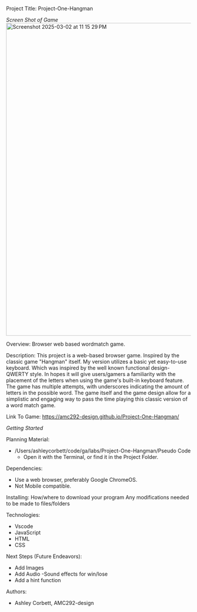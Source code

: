 Project Title: Project-One-Hangman

*Screen Shot of Game*
<img width="853" alt="Screenshot 2025-03-02 at 11 15 29 PM" src="https://github.com/user-attachments/assets/2ddf9b03-d2b0-4d11-8f55-38492de54020" />


Overview:
Browser web based wordmatch game. 

Description:
This project is a web-based browser game. Inspired by the classic game "Hangman" itself. My version utilizes 
a basic yet easy-to-use keyboard. Which was inspired by the well known functional design-QWERTY style. 
In hopes it will give users/gamers a familiarity with the placement of the letters when using the game's built-in
keyboard feature. The game has multiple attempts, with underscores indicating the amount of letters in the 
possible word. The game itself and the game design allow for a simplistic and engaging way to pass the time 
playing this classic version of a word match game.   

Link To Game:
https://amc292-design.github.io/Project-One-Hangman/ 

*Getting Started*

Planning Material:
- /Users/ashleycorbett/code/ga/labs/Project-One-Hangman/Pseudo Code
  - Open it with the Terminal, or find it in the Project Folder.  

Dependencies:
- Use a web browser, preferably Google ChromeOS. 
- Not Mobile compatible.

Installing:
How/where to download your program
Any modifications needed to be made to files/folders

Technologies:
- Vscode
- JavaScript
- HTML
- CSS

Next Steps (Future Endeavors):
- Add Images
- Add Audio
  -Sound effects for win/lose
- Add a hint function

Authors:
- Ashley Corbett, AMC292-design 


